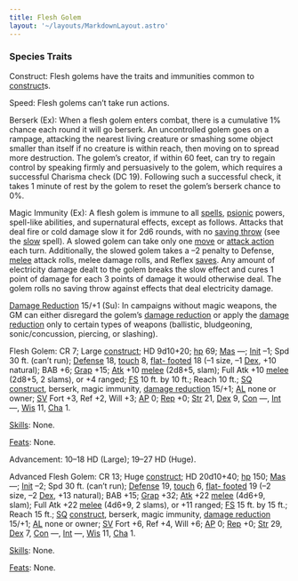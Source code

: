 ```yaml
---
title: Flesh Golem
layout: '~/layouts/MarkdownLayout.astro'
---
```

### Species Traits

Construct: Flesh golems have the traits and immunities common to
[construct](/modern.d20.srd/creature.types/construct)s.

Speed: Flesh golems can’t take run actions.

Berserk (Ex): When a flesh golem enters combat, there is a cumulative 1%
chance each round it will go berserk. An uncontrolled golem goes on a rampage,
attacking the nearest living creature or smashing some object smaller than
itself if no creature is within reach, then moving on to spread more
destruction. The golem’s creator, if within 60 feet, can try to regain control
by speaking firmly and persuasively to the golem, which requires a successful
Charisma check (DC 19). Following such a successful check, it takes 1 minute
of rest by the golem to reset the golem’s berserk chance to 0%.

Magic Immunity (Ex): A flesh golem is immune to all
[spells](/modern.d20.srd/fx), [psionic](/modern.d20.srd/psionics) powers,
spell-like abilities, and supernatural effects, except as follows. Attacks
that deal fire or cold damage slow it for 2d6 rounds, with no [saving throw](/modern.d20.srd/basics/saving.throws) (see the
[slow](/modern.d20.srd/fx/slow) spell). A slowed golem can take only one
[move](/modern.d20.srd/combat/move.actions) or [attack action](/modern.d20.srd/combat/attack.actions) each turn. Additionally, the
slowed golem takes a –2 penalty to Defense,
[melee](/modern.d20.srd/combat/attack.roll) attack rolls, melee damage rolls,
and Reflex [saves](/modern.d20.srd/basics/saving.throws). Any amount of
electricity damage dealt to the golem breaks the slow effect and cures 1 point
of damage for each 3 points of damage it would otherwise deal. The golem rolls
no saving throw against effects that deal electricity damage.

[Damage Reduction](/modern.d20.srd/special.abilities/damage.reduction) 15/+1
(Su): In campaigns without magic weapons, the GM can either disregard the
golem’s [damage reduction](/modern.d20.srd/special.abilities/damage.reduction)
or apply the [damage reduction](/modern.d20.srd/special.abilities/damage.reduction) only to certain
types of weapons (ballistic, bludgeoning, sonic/concussion, piercing, or
slashing).

Flesh Golem: CR 7; Large
[construct](/modern.d20.srd/creature.types/construct); HD 9d10+20;
[hp](/modern.d20.srd/combat/hit.points) 69;
[Mas](/modern.d20.srd/creatures/creature.overview) —;
[Init](/modern.d20.srd/combat/initiative) –1; Spd 30 ft. (can’t run);
[Defense](/modern.d20.srd/combat/defense) 18,
[touch](/modern.d20.srd/combat/attack.actions) 8, [flat- footed](/modern.d20.srd/combat/surprise) 18 (–1 size, –1
[Dex](/modern.d20.srd/basics/ability.scores), +10 natural); BAB +6;
[Grap](/modern.d20.srd/combat/grapple) +15;
[Atk](/modern.d20.srd/combat/attack.roll) +10
[melee](/modern.d20.srd/combat/attack.roll) (2d8+5, slam); Full Atk +10
[melee](/modern.d20.srd/combat/attack.roll) (2d8+5, 2 slams), or +4 ranged;
[FS](/modern.d20.srd/creatures/creature.overview) 10 ft. by 10 ft.; Reach 10
ft.; [SQ](/modern.d20.srd/creatures/creature.overview)
[construct](/modern.d20.srd/creature.types/construct), berserk, magic
immunity, [damage reduction](/modern.d20.srd/special.abilities/damage.reduction) 15/+1;
[AL](/modern.d20.srd/basics/allegiances) none or owner;
[SV](/modern.d20.srd/basics/saving.throws) Fort +3, Ref +2, Will +3;
[AP](/modern.d20.srd/creatures/creature.overview) 0;
[Rep](/modern.d20.srd/creatures/creature.overview) +0;
[Str](/modern.d20.srd/basics/ability.scores) 21,
[Dex](/modern.d20.srd/basics/ability.scores) 9,
[Con](/modern.d20.srd/basics/ability.scores) —,
[Int](/modern.d20.srd/basics/ability.scores) —,
[Wis](/modern.d20.srd/basics/ability.scores) 11,
[Cha](/modern.d20.srd/basics/ability.scores) 1.

[Skills](/modern.d20.srd/skills): None.

[Feats](/modern.d20.srd/feats): None.

Advancement: 10–18 HD (Large); 19–27 HD (Huge).

Advanced Flesh Golem: CR 13; Huge
[construct](/modern.d20.srd/creature.types/construct); HD 20d10+40;
[hp](/modern.d20.srd/combat/hit.points) 150;
[Mas](/modern.d20.srd/creatures/creature.overview) —;
[Init](/modern.d20.srd/combat/initiative) –2; Spd 30 ft. (can’t run);
[Defense](/modern.d20.srd/combat/defense) 19,
[touch](/modern.d20.srd/combat/attack.actions) 6, [flat- footed](/modern.d20.srd/combat/surprise) 19 (–2 size, –2
[Dex](/modern.d20.srd/basics/ability.scores), +13 natural); BAB +15;
[Grap](/modern.d20.srd/combat/grapple) +32;
[Atk](/modern.d20.srd/combat/attack.roll) +22
[melee](/modern.d20.srd/combat/attack.roll) (4d6+9, slam); Full Atk +22
[melee](/modern.d20.srd/combat/attack.roll) (4d6+9, 2 slams), or +11 ranged;
[FS](/modern.d20.srd/creatures/creature.overview) 15 ft. by 15 ft.; Reach 15
ft.; [SQ](/modern.d20.srd/creatures/creature.overview)
[construct](/modern.d20.srd/creature.types/construct), berserk, magic
immunity, [damage reduction](/modern.d20.srd/special.abilities/damage.reduction) 15/+1;
[AL](/modern.d20.srd/basics/allegiances) none or owner;
[SV](/modern.d20.srd/basics/saving.throws) Fort +6, Ref +4, Will +6;
[AP](/modern.d20.srd/creatures/creature.overview) 0;
[Rep](/modern.d20.srd/creatures/creature.overview) +0;
[Str](/modern.d20.srd/basics/ability.scores) 29,
[Dex](/modern.d20.srd/basics/ability.scores) 7,
[Con](/modern.d20.srd/basics/ability.scores) —,
[Int](/modern.d20.srd/basics/ability.scores) —,
[Wis](/modern.d20.srd/basics/ability.scores) 11,
[Cha](/modern.d20.srd/basics/ability.scores) 1.

[Skills](/modern.d20.srd/skills): None.

[Feats](/modern.d20.srd/feats): None.

